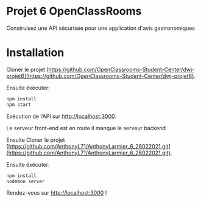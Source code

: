# Projet 6 OpenClassRooms 

Construisez une API sécurisée pour une application d'avis gastronomiques

# Installation

Cloner le projet [https://github.com/OpenClassrooms-Student-Center/dwj-projet6](https://github.com/OpenClassrooms-Student-Center/dwj-projet6).

Ensuite éxécuter:

```bash
npm install
npm start
```

Exécution de l’API sur [http://localhost:3000](http://localhost:3000).

Le serveur front-end est en route il manque le serveur backend

Ensuite Cloner le projet [https://github.com/AnthonyL71/AnthonyLarmier_6_26022021.git](https://github.com/AnthonyL71/AnthonyLarmier_6_26022021.git).

Ensuite éxécuter:

```bash
npm install
nodemon server
```
Rendez-vous sur [http://localhost:3000](http://localhost:3000) !